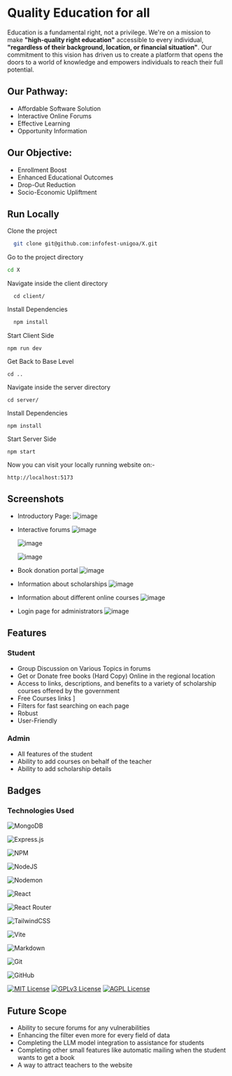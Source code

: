 # Quality Education for all

Education is a fundamental right, not a privilege. We're on a mission to make __"high-quality right education"__ accessible to every individual, __"regardless of their background, location, or financial situation"__. Our commitment to this vision has driven us to create a platform that opens the doors to a world of knowledge and empowers individuals to reach their full potential.

## Our Pathway:
* Affordable Software Solution
* Interactive Online Forums
* Effective Learning
* Opportunity Information

## Our Objective:

* Enrollment Boost
* Enhanced Educational Outcomes
* Drop-Out Reduction
* Socio-Economic Upliftment


## Run Locally

Clone the project

```bash
  git clone git@github.com:infofest-unigoa/X.git
```

Go to the project directory

```bash
cd X
```

Navigate inside the client directory
```
  cd client/
```

Install Dependencies

```bash
  npm install
```
Start Client Side

```
npm run dev
```

Get Back to Base Level

```
cd ..
```
Navigate inside the server directory

```
cd server/
```

Install Dependencies

```
npm install
```

Start Server Side
```
npm start
```

Now you can visit your locally running website on:-

```
http://localhost:5173
```

## Screenshots


* Introductory Page:
  ![image](https://github.com/infofest-unigoa/X/assets/100081593/e68fe70b-0d10-44cb-8756-2801cc5e2be4)
  
* Interactive forums
  ![image](https://github.com/infofest-unigoa/X/assets/100081593/9133fede-063f-4321-be6a-fb554b7f111a)
  
  
  ![image](https://github.com/infofest-unigoa/X/assets/100081593/2c7e3f49-b625-41b6-8fb3-ebb13e5f61a7)
  
  ![image](https://github.com/infofest-unigoa/X/assets/100081593/3e00dee1-58ff-45c0-be00-1ac9ed31b810)
  
* Book donation portal
  ![image](https://github.com/infofest-unigoa/X/assets/100081593/b92916f8-9808-492b-9da7-661167c24648)
  
* Information about scholarships
  ![image](https://github.com/infofest-unigoa/X/assets/100081593/ca8a5c00-0e0e-46e9-993e-cf7ac8884d64)
  
* Information about different online courses
  ![image](https://github.com/infofest-unigoa/X/assets/100081593/8aa2e0f6-e9a0-48be-b67e-fd381237a9b7)
  
*  Login page for administrators
  ![image](https://github.com/infofest-unigoa/X/assets/100081593/97cd5777-71f7-4206-9289-495a8c6c4af6)

## Features

### Student
- Group Discussion on Various Topics in forums
- Get or Donate free books (Hard Copy) Online in the regional location
- Access to links, descriptions, and benefits to a variety of scholarship courses offered by the government
- Free Courses links ]
- Filters for fast searching on each page
- Robust 
- User-Friendly 

### Admin

- All features of the student 
- Ability to add courses on behalf of the teacher
- Ability to add scholarship details 


## Badges
 ### Technologies Used

![MongoDB](https://img.shields.io/badge/MongoDB-%234ea94b.svg?style=for-the-badge&logo=mongodb&logoColor=white)

![Express.js](https://img.shields.io/badge/express.js-%23404d59.svg?style=for-the-badge&logo=express&logoColor=%2361DAFB)

![NPM](https://img.shields.io/badge/NPM-%23CB3837.svg?style=for-the-badge&logo=npm&logoColor=white)

![NodeJS](https://img.shields.io/badge/node.js-6DA55F?style=for-the-badge&logo=node.js&logoColor=white)

![Nodemon](https://img.shields.io/badge/NODEMON-%23323330.svg?style=for-the-badge&logo=nodemon&logoColor=%BBDEAD)

![React](https://img.shields.io/badge/react-%2320232a.svg?style=for-the-badge&logo=react&logoColor=%2361DAFB)

![React Router](https://img.shields.io/badge/React_Router-CA4245?style=for-the-badge&logo=react-router&logoColor=white)

![TailwindCSS](https://img.shields.io/badge/tailwindcss-%2338B2AC.svg?style=for-the-badge&logo=tailwind-css&logoColor=white)

![Vite](https://img.shields.io/badge/vite-%23646CFF.svg?style=for-the-badge&logo=vite&logoColor=white)

![Markdown](https://img.shields.io/badge/markdown-%23000000.svg?style=for-the-badge&logo=markdown&logoColor=white)

![Git](https://img.shields.io/badge/git-%23F05033.svg?style=for-the-badge&logo=git&logoColor=white)

![GitHub](https://img.shields.io/badge/github-%23121011.svg?style=for-the-badge&logo=github&logoColor=white)




[![MIT License](https://img.shields.io/badge/License-MIT-green.svg)](https://choosealicense.com/licenses/mit/)
[![GPLv3 License](https://img.shields.io/badge/License-GPL%20v3-yellow.svg)](https://opensource.org/licenses/)
[![AGPL License](https://img.shields.io/badge/license-AGPL-blue.svg)](http://www.gnu.org/licenses/agpl-3.0)


## Future Scope

- Ability to secure forums for any vulnerabilities
- Enhancing the filter even more for every field of data
- Completing the LLM model integration to assistance for students
- Completing other small features like automatic mailing when the student wants to get a book 
-  A way to attract teachers to the website
